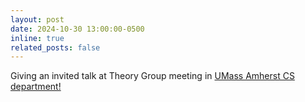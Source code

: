 ```yaml
---
layout: post
date: 2024-10-30 13:00:00-0500
inline: true
related_posts: false
---
```


Giving an invited talk at Theory Group meeting in <a href="https://theory.cs.umass.edu/"> UMass Amherst CS department!</a>